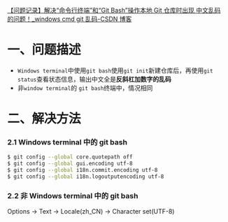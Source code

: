 [【问题记录】解决“命令行终端”和“Git Bash”操作本地 Git 仓库时出现 中文乱码 的问题！\_windows cmd git 乱码-CSDN 博客](https://blog.csdn.net/weixin_43729127/article/details/133185964)

# 一、问题描述

- `Windows terminal`中使用`git bash`使用`git init`新建仓库后，再使用`git status`查看状态信息，输出中文全是**反斜杠加数字的乱码**
- 非`window terminal`的 `git bash`终端中，情况相同

# 二、解决方法

### 2.1 Windows terminal 中的 git bash

```bash
$ git config --global core.quotepath off
$ git config --global gui.encoding utf-8
$ git config --global i18n.commit.encoding utf-8
$ git config --global i18n.logoutputencoding utf-8
```

### 2.2 非 Windows terminal 中的 git bash

Options -> Text -> Locale(zh_CN) -> Character set(UTF-8)
